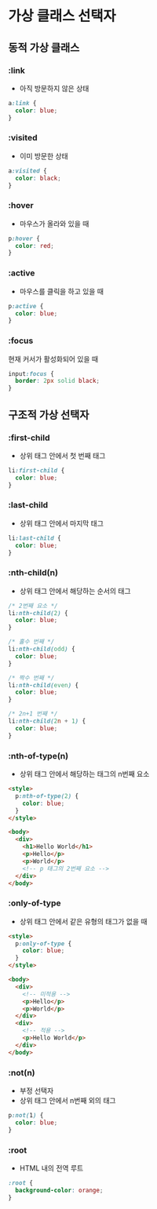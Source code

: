 # 가상 클래스 선택자

## 동적 가상 클래스

### :link

- 아직 방문하지 않은 상태

```css
a:link {
  color: blue;
}
```

### :visited

- 이미 방문한 상태

```css
a:visited {
  color: black;
}
```

### :hover

- 마우스가 올라와 있을 때

```css
p:hover {
  color: red;
}
```

### :active

- 마우스를 클릭을 하고 있을 때

```css
p:active {
  color: blue;
}
```

### :focus

현재 커서가 활성화되어 있을 때

```css
input:focus {
  border: 2px solid black;
}
```

## 구조적 가상 선택자

### :first-child

- 상위 태그 안에서 첫 번째 태그

```css
li:first-child {
  color: blue;
}
```

### :last-child

- 상위 태그 안에서 마지막 태그

```css
li:last-child {
  color: blue;
}
```

### :nth-child(n)

- 상위 태그 안에서 해당하는 순서의 태그

```css
/* 2번째 요소 */
li:nth-child(2) {
  color: blue;
}

/* 홀수 번째 */
li:nth-child(odd) {
  color: blue;
}

/* 짝수 번째 */
li:nth-child(even) {
  color: blue;
}

/* 2n+1 번째 */
li:nth-child(2n + 1) {
  color: blue;
}
```

### :nth-of-type(n)

- 상위 태그 안에서 해당하는 태그의 n번째 요소

```html
<style>
  p:nth-of-type(2) {
    color: blue;
  }
</style>

<body>
  <div>
    <h1>Hello World</h1>
    <p>Hello</p>
    <p>World</p>
    <!-- p 태그의 2번째 요소 -->
  </div>
</body>
```

### :only-of-type

- 상위 태그 안에서 같은 유형의 태그가 없을 때

```html
<style>
  p:only-of-type {
    color: blue;
  }
</style>

<body>
  <div>
    <!-- 미적용 -->
    <p>Hello</p>
    <p>World</p>
  </div>
  <div>
    <!-- 적용 -->
    <p>Hello World</p>
  </div>
</body>
```

### :not(n)

- 부정 선택자
- 상위 태그 안에서 n번째 외의 태그

```css
p:not(1) {
  color: blue;
}
```

### :root

- HTML 내의 전역 루트

```css
:root {
  background-color: orange;
}
```
